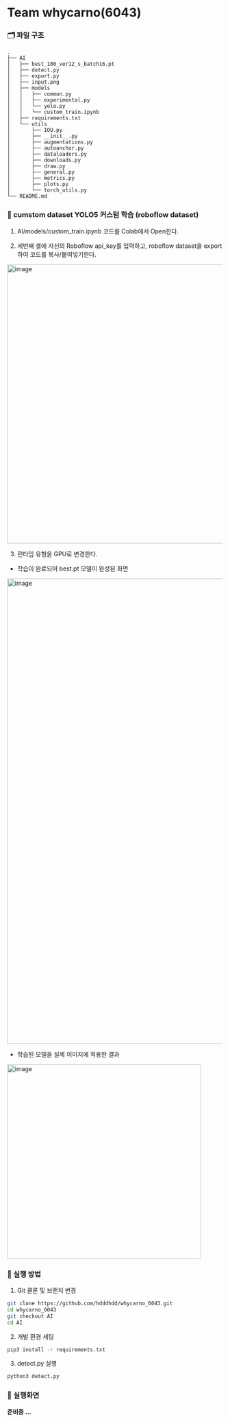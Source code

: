 # Team whycarno(6043)

### 🗂️ 파일 구조
```
.
├── AI
│   ├── best_100_ver12_s_batch16.pt
│   ├── detect.py
│   ├── export.py
│   ├── input.png
│   ├── models
│   │   ├── common.py
│   │   ├── experimental.py
│   │   └── yolo.py
│   │   └── custom_train.ipynb
│   ├── requirements.txt
│   └── utils
│       ├── IOU.py
│       ├── __init__.py
│       ├── augmentations.py
│       ├── autoanchor.py
│       ├── dataloaders.py
│       ├── downloads.py
│       ├── draw.py
│       ├── general.py
│       ├── metrics.py
│       ├── plots.py
│       └── torch_utils.py
└── README.md
```

### 🔎 cumstom dataset YOLO5 커스텀 학습 (roboflow dataset)
1. AI/models/custom_train.ipynb 코드를 Colab에서 Open한다.

2. 세번째 셀에 자신의 Roboflow api_key를 입력하고, roboflow dataset을 export하여 코드를 복사/붙여넣기한다. 
<img width="650" alt="image" src="https://github.com/hdddhdd/whycarno_6043/assets/71762328/6080b031-62c3-4e57-9f65-438fc4a57803">

3. 런타임 유형을 GPU로 변경한다.

- 학습이 완료되어 best.pt 모델이 완성된 화면
<img width="1084" alt="image" src="https://github.com/hdddhdd/whycarno_6043/assets/71762328/70789ab0-e193-41ff-b6eb-2a06c0ebf25c">



- 학습된 모델을 실제 이미지에 적용한 결과
<img width="453" alt="image" src="https://github.com/hdddhdd/whycarno_6043/assets/71762328/f164777f-22f6-4602-a93c-aeb3594f240f">



### 🚀 실행 방법
1. Git 클론 및 브랜치 변경
  ```bash
  git clone https://github.com/hdddhdd/whycarno_6043.git
  cd whycarno_6043
  git checkout AI
  cd AI
  ```

2. 개발 환경 세팅
  ```bash
  pip3 install -r requirements.txt
  ```

3. detect.py 실행
  ```bash
  python3 detect.py
  ```

### 📸 실행화면
**준비중 ...**
